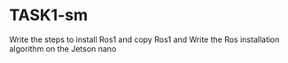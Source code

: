 # TASK1-sm
‏‏Write the steps to install Ros1 and copy Ros1 and Write the Ros installation algorithm on the Jetson nano
